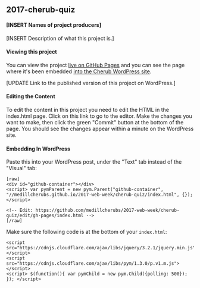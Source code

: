 ## 2017-cherub-quiz
#### [INSERT Names of project producers]

[INSERT Description of what this project is.]

#### Viewing this project
You can view the project [live on GitHub Pages](https://medillcherubs.github.io/2017-web-week/cherub-quiz/index.html) and you can see the page where it's been embedded [into the Cherub WordPress site]().

  [UPDATE Link to the published version of this project on WordPress.]

#### Editing the Content
To edit the content in this project you need to edit the HTML in the index.html page. Click on this link to go to the editor. Make the changes you want to make, then click the green "Commit" button at the bottom of the page. You should see the changes appear within a minute on the WordPress site.

#### Embedding In WordPress

Paste this into your WordPress post, under the "Text" tab instead of the "Visual" tab:

```
[raw]
<div id="github-container"></div>
<script> var pymParent = new pym.Parent("github-container", "//medillcherubs.github.io/2017-web-week/cherub-quiz/index.html", {}); </script>

<!-- Edit: https://github.com/medillcherubs/2017-web-week/cherub-quiz/edit/gh-pages/index.html -->
[/raw]
```

Make sure the following code is at the bottom of your `index.html`:

```
<script src="https://cdnjs.cloudflare.com/ajax/libs/jquery/3.2.1/jquery.min.js"></script>
<script src="https://cdnjs.cloudflare.com/ajax/libs/pym/1.3.0/p.v1.m.js"></script>
<script> $(function(){ var pymChild = new pym.Child({polling: 500}); }); </script>
```
